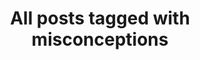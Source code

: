 ---
layout: tag
title: "All posts tagged with misconceptions"
permalink: /weblog/tags/misconceptions/
taxonomy: misconceptions
---